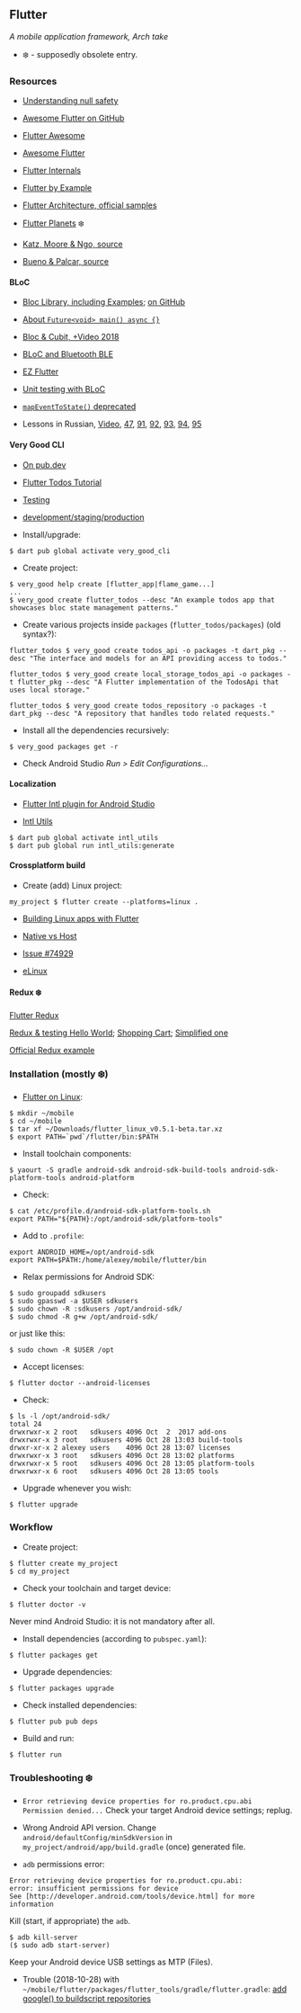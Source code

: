 ## Flutter
*A mobile application framework, Arch take*

- :snowflake: - supposedly obsolete entry.

### Resources

- [Understanding null safety](https://dart.dev/null-safety/understanding-null-safety)

- [Awesome Flutter on GitHub](https://github.com/Solido/awesome-flutter)

- [Flutter Awesome](https://flutterawesome.com/)

- [Awesome Flutter](https://awesomeflutter.com/)

- [Flutter Internals](https://www.didierboelens.com/2019/09/flutter-internals/)

- [Flutter by Example](https://flutterbyexample.com/)

- [Flutter Architecture, official samples](https://github.com/brianegan/flutter_architecture_samples)

- [Flutter Planets](https://github.com/sergiandreplace/flutter_planets_tutorial) :snowflake:

- [Katz, Moore & Ngo, source](https://github.com/kodecocodes/flta-materials)

- [Bueno & Palcar, source](https://github.com/kodecocodes/rwf-materials)

#### BLoC

- [Bloc Library, including Examples](https://bloclibrary.dev); [on GitHub](https://github.com/felangel/bloc)

- [About `Future<void> main() async {}`](https://stackoverflow.com/questions/56129121/good-or-bad-declaring-main-method-async-in-dart-flutter)

- [Bloc & Cubit, +Video 2018](https://resocoder.com/2020/08/04/flutter-bloc-cubit-tutorial/)

- [BLoC and Bluetooth BLE](https://lupyuen.github.io/pinetime-rust-mynewt/articles/bloc)

- [EZ Flutter](https://github.com/Ephenodrom/EZ-Flutter)

- [Unit testing with BLoC](https://medium.com/flutter-community/unit-testing-with-bloc-b94de9655d86)

- [`mapEventToState()` deprecated](https://blog.logrocket.com/introduction-flutter-bloc-8/)

- Lessons in Russian, [Video](https://youtu.be/khuaUejT3zw),
[47](https://github.com/JonFir/lazyload_flutter/tree/lesson/47-build-context),
[91](https://github.com/JonFir/lazyload_flutter/tree/arch/lesson/91-bloc-on-events),
[92](https://github.com/JonFir/lazyload_flutter/tree/arch/lesson/92-bloc-libs-cubit),
[93](https://github.com/JonFir/lazyload_flutter/tree/arch/lesson/93-bloc-libs-bloc),
[94](https://github.com/JonFir/lazyload_flutter/tree/arch/lesson/94-bloc-libs-flutter-bloc),
[95](https://github.com/JonFir/lazyload_flutter/tree/arch/lesson/95-bloc-libs-flutter-bloc-observer)

#### Very Good CLI

- [On pub.dev](https://pub.dev/packages/very_good_cli)

- [Flutter Todos Tutorial](https://bloclibrary.dev/#/fluttertodostutorial)

- [Testing](https://verygood.ventures/blog/flutter-tests-very-good-cli)

- [development/staging/production](https://verygood.ventures/blog/flutter-starter-app-very-good-core-cli)

- Install/upgrade:
```
$ dart pub global activate very_good_cli
```
- Create project:
```
$ very_good help create [flutter_app|flame_game...]
...
$ very_good create flutter_todos --desc "An example todos app that showcases bloc state management patterns."
```

- Create various projects inside `packages` (`flutter_todos/packages`) (old syntax?):
```
flutter_todos $ very_good create todos_api -o packages -t dart_pkg --desc "The interface and models for an API providing access to todos."

flutter_todos $ very_good create local_storage_todos_api -o packages -t flutter_pkg --desc "A Flutter implementation of the TodosApi that uses local storage."

flutter_todos $ very_good create todos_repository -o packages -t dart_pkg --desc "A repository that handles todo related requests."
```
- Install all the dependencies recursively:
```
$ very_good packages get -r
```
- Check Android Studio *Run > Edit Configurations...*

#### Localization

- [Flutter Intl plugin for Android Studio](https://stackoverflow.com/questions/73375594/flutter-intl-plugin-how-to-set-location-of-l10n-directory-that-is-generated)

- [Intl Utils](https://pub.dev/packages/intl_utils)
```
$ dart pub global activate intl_utils
$ dart pub global run intl_utils:generate
```

#### Crossplatform build

- Create (add) Linux project:
```
my_project $ flutter create --platforms=linux .
```
- [Building Linux apps with Flutter](https://docs.flutter.dev/development/platform-integration/linux/building)

- [Native vs Host](https://wiki.loliot.net/docs/lang/flutter/engine/flutter-app-for-linux-arm64/)

- [Issue #74929](https://github.com/flutter/flutter/issues/74929)

- [eLinux](https://github.com/sony/flutter-elinux)

#### Redux :snowflake:

[Flutter Redux](https://github.com/brianegan/flutter_redux)

[Redux & testing Hello World](https://github.com/xrigau/todo_demo_flutter_redux); [Shopping Cart](https://github.com/pszklarska/FlutterShoppingCart); [Simplified one](https://github.com/csnguyen-gmail/flutter_redux_architecture)

[Official Redux example](https://github.com/brianegan/flutter_architecture_samples/tree/master/example/redux)

### Installation (mostly :snowflake:)

- [Flutter on Linux](https://flutter.io/setup-linux/):
```
$ mkdir ~/mobile
$ cd ~/mobile
$ tar xf ~/Downloads/flutter_linux_v0.5.1-beta.tar.xz
$ export PATH=`pwd`/flutter/bin:$PATH
```
- Install toolchain components:
```
$ yaourt -S gradle android-sdk android-sdk-build-tools android-sdk-platform-tools android-platform
```
- Check:
```
$ cat /etc/profile.d/android-sdk-platform-tools.sh 
export PATH="${PATH}:/opt/android-sdk/platform-tools"
```
- Add to `.profile`:
```
export ANDROID_HOME=/opt/android-sdk
export PATH=$PATH:/home/alexey/mobile/flutter/bin
```
- Relax permissions for Android SDK:
```
$ sudo groupadd sdkusers
$ sudo gpasswd -a $USER sdkusers
$ sudo chown -R :sdkusers /opt/android-sdk/
$ sudo chmod -R g+w /opt/android-sdk/
```
or just like this:
```
$ sudo chown -R $USER /opt
```
- Accept licenses:
```
$ flutter doctor --android-licenses

```
- Check:
```
$ ls -l /opt/android-sdk/
total 24
drwxrwxr-x 2 root   sdkusers 4096 Oct  2  2017 add-ons
drwxrwxr-x 3 root   sdkusers 4096 Oct 28 13:03 build-tools
drwxr-xr-x 2 alexey users    4096 Oct 28 13:07 licenses
drwxrwxr-x 3 root   sdkusers 4096 Oct 28 13:02 platforms
drwxrwxr-x 5 root   sdkusers 4096 Oct 28 13:05 platform-tools
drwxrwxr-x 6 root   sdkusers 4096 Oct 28 13:05 tools

```
- Upgrade whenever you wish:
```
$ flutter upgrade
```

### Workflow

- Create project:
```
$ flutter create my_project
$ cd my_project
```
- Check your toolchain and target device:
```
$ flutter doctor -v
```
Never mind Android Studio: it is not mandatory after all.

- Install dependencies (according to `pubspec.yaml`):
```
$ flutter packages get
```
- Upgrade dependencies:
```
$ flutter packages upgrade
```
- Check installed dependencies:
```
$ flutter pub pub deps
```
- Build and run:
```
$ flutter run
```

### Troubleshooting :snowflake:

- `Error retrieving device properties for ro.product.cpu.abi Permission denied...`
Check your target Android device settings; replug.

- Wrong Android API version. Change `android/defaultConfig/minSdkVersion` in `my_project/android/app/build.gradle` (once) generated file.

- `adb` permissions error:
```
Error retrieving device properties for ro.product.cpu.abi:
error: insufficient permissions for device
See [http://developer.android.com/tools/device.html] for more information
```
Kill (start, if appropriate) the `adb`.
```
$ adb kill-server
($ sudo adb start-server)
```
Keep your Android device USB settings as MTP (Files).

- Trouble (2018-10-28) with `~/mobile/flutter/packages/flutter_tools/gradle/flutter.gradle`: [add google() to buildscript repositories](https://github.com/flutter/flutter/issues/23095)

